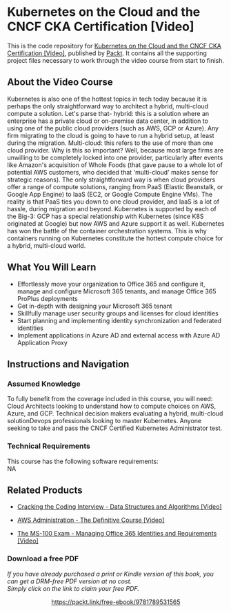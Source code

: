 # Kubernetes on the Cloud and the CNCF CKA Certification [Video]
This is the code repository for [Kubernetes on the Cloud and the CNCF CKA Certification [Video]](https://www.packtpub.com/networking-and-servers/ms-100-exam-managing-office-365-identities-and-requirements-video?utm_source=github&utm_medium=repository&utm_campaign=9781838641306), published by [Packt](https://www.packtpub.com/?utm_source=github). It contains all the supporting project files necessary to work through the video course from start to finish.
## About the Video Course
Kubernetes is also one of the hottest topics in tech today because it is perhaps the only straightforward way to architect a hybrid, multi-cloud compute a solution. Let's parse that- hybrid: this is a solution where an enterprise has a private cloud or on-premise data center, in addition to using one of the public cloud providers (such as AWS, GCP or Azure). Any firm migrating to the cloud is going to have to run a hybrid setup, at least during the migration. Multi-cloud: this refers to the use of more than one cloud provider. Why is this so important? Well, because most large firms are unwilling to be completely locked into one provider, particularly after events like Amazon's acquisition of Whole Foods (that gave pause to a whole lot of potential AWS customers, who decided that 'multi-cloud' makes sense for strategic reasons). The only straightforward way is when cloud providers offer a range of compute solutions, ranging from PaaS (Elastic Beanstalk, or Google App Engine) to IaaS (EC2, or Google Compute Engine VMs). The reality is that PaaS ties you down to one cloud provider, and IaaS is a lot of hassle, during migration and beyond. Kubernetes is supported by each of the Big-3: GCP has a special relationship with Kubernetes (since K8S originated at Google) but now AWS and Azure support it as well. Kubernetes has won the battle of the container orchestration systems. This is why containers running on Kubernetes constitute the hottest compute choice for a hybrid, multi-cloud world.

<H2>What You Will Learn</H2>
<DIV class=book-info-will-learn-text>
<UL>
<LI><SPAN id=what_you_will_learn_c class=sugar_field>Effortlessly move your organization to Office 365 and configure it, manage and configure Microsoft 365 tenants, and manage Office 365 ProPlus deployments</SPAN> 
<LI><SPAN id=what_you_will_learn_c class=sugar_field>Get in-depth with designing your Microsoft 365 tenant</SPAN> 
<LI><SPAN id=what_you_will_learn_c class=sugar_field>Skillfully manage user security groups and licenses for cloud identities </SPAN>
<LI><SPAN id=what_you_will_learn_c class=sugar_field>Start planning and implementing identity synchronization and federated identities</SPAN> 
<LI><SPAN id=what_you_will_learn_c class=sugar_field>Implement applications in Azure AD and external access with Azure AD Application Proxy</SPAN> </LI></UL></DIV>

## Instructions and Navigation
### Assumed Knowledge
To fully benefit from the coverage included in this course, you will need:<br/>
Cloud Architects looking to understand how to compute choices on AWS, Azure, and GCP. Technical decision makers evaluating a hybrid, multi-cloud solutionDevops professionals looking to master Kubernetes. Anyone seeking to take and pass the CNCF Certified Kubernetes Administrator test.
### Technical Requirements
This course has the following software requirements:<br/>
NA

## Related Products
* [Cracking the Coding Interview - Data Structures and Algorithms [Video]](https://www.packtpub.com/networking-and-servers/ms-100-exam-managing-office-365-identities-and-requirements-video?utm_source=github&utm_medium=repository&utm_campaign=9781838641306)

* [AWS Administration - The Definitive Course [Video]](https://www.packtpub.com/networking-and-servers/ms-100-exam-managing-office-365-identities-and-requirements-video?utm_source=github&utm_medium=repository&utm_campaign=9781838641306)

* [The MS-100 Exam - Managing Office 365 Identities and Requirements [Video]](https://www.packtpub.com/networking-and-servers/ms-100-exam-managing-office-365-identities-and-requirements-video?utm_source=github&utm_medium=repository&utm_campaign=9781838641306)

### Download a free PDF

 <i>If you have already purchased a print or Kindle version of this book, you can get a DRM-free PDF version at no cost.<br>Simply click on the link to claim your free PDF.</i>
<p align="center"> <a href="https://packt.link/free-ebook/9781789531565">https://packt.link/free-ebook/9781789531565 </a> </p>